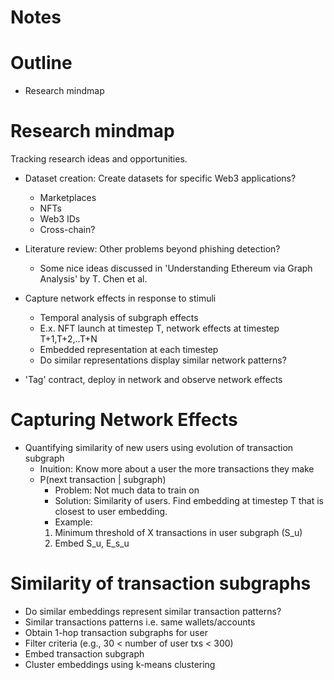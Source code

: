 # Notes


# Outline
- Research mindmap


# Research mindmap
Tracking research ideas and opportunities.

- Dataset creation: Create datasets for specific Web3 applications?
  - Marketplaces
  - NFTs
  - Web3 IDs
  - Cross-chain?

- Literature review: Other problems beyond phishing detection?
  - Some nice ideas discussed in 'Understanding Ethereum via Graph Analysis' by T. Chen et al.

- Capture network effects in response to stimuli
  - Temporal analysis of subgraph effects
  - E.x. NFT launch at timestep T, network effects at timestep T+1,T+2,..T+N
  - Embedded representation at each timestep
  - Do similar representations display similar network patterns?

- 'Tag' contract, deploy in network and observe network effects

# Capturing Network Effects
- Quantifying similarity of new users using evolution of transaction subgraph
  - Inuition: Know more about a user the more transactions they make
  - P(next transaction | subgraph)
    - Problem: Not much data to train on
    - Solution: Similarity of users. Find embedding at timestep T that is closest to user embedding.
    - Example:
    1. Minimum threshold of X transactions in user subgraph (S_u)
    2. Embed S_u, E_s_u

# Similarity of transaction subgraphs
- Do similar embeddings represent similar transaction patterns? 
- Similar transactions patterns i.e. same wallets/accounts
- Obtain 1-hop transaction subgraphs for user
- Filter criteria (e.g., 30 < number of user txs < 300)
- Embed transaction subgraph
- Cluster embeddings using k-means clustering
